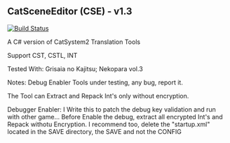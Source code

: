 ## CatSceneEditor (CSE) - v1.3
[![Build Status](https://travis-ci.org/ForumHulp/pageaddon.svg?branch=master)](http://vnx.uvnworks.com)


A C# version of CatSystem2 Translation Tools

Support CST, CSTL, INT

Tested With: Grisaia no Kajitsu; Nekopara vol.3

Notes:
Debug Enabler Tools under testing, any bug, report it.

The Tool can Extract and Repack Int's only without encryption.


Debugger Enabler:
I Write this to patch the debug key validation and run with other game...
Before Enable the debug, extract all encrypted Int's and Repack withotu Encryption.
I recommend too, delete the "startup.xml" located in the SAVE directory, the SAVE and not the CONFIG
